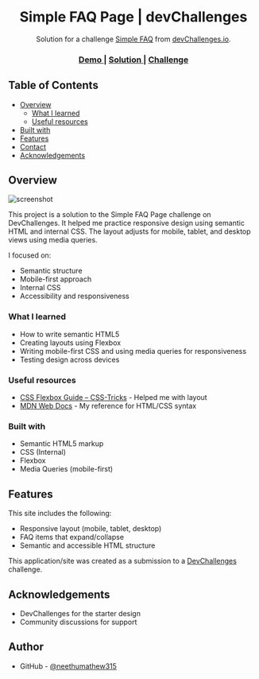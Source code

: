 <!-- Please update value in the {}  -->

<h1 align="center"> Simple FAQ Page | devChallenges</h1>

<div align="center">
   Solution for a challenge <a href="https://devchallenges.io/challenge/simple-faq-challenge" target="_blank">Simple FAQ</a> from <a href="http://devchallenges.io" target="_blank">devChallenges.io</a>.
</div>

<div align="center">
  <h3>
    <a href="https://simple-faq-master-o1xj-15rhxep5b-neethumathews-projects.vercel.app/">
      Demo
    </a>
    <span> | </span>
    <a href="https://github.com/neethumathew315/SIMPLE-FAQ-MASTER">
      Solution
    </a>
    <span> | </span>
    <a href="https://devchallenges.io/challenge/simple-faq-challenge">
      Challenge
    </a>
  </h3>
</div>

<!-- TABLE OF CONTENTS -->

## Table of Contents

- [Overview](#overview)
  - [What I learned](#what-i-learned)
  - [Useful resources](#useful-resources)
- [Built with](#built-with)
- [Features](#features)
- [Contact](#contact)
- [Acknowledgements](#acknowledgements)

<!-- OVERVIEW -->

## Overview

![screenshot](https://user-images.githubusercontent.com/16707738/92399059-5716eb00-f132-11ea-8b14-bcacdc8ec97b.png)

This project is a solution to the Simple FAQ Page challenge on DevChallenges. It helped me practice responsive design using semantic HTML and internal CSS. The layout adjusts for mobile, tablet, and desktop views using media queries.

I focused on:
- Semantic structure
- Mobile-first approach
- Internal CSS
- Accessibility and responsiveness

### What I learned

- How to write semantic HTML5
- Creating layouts using Flexbox
- Writing mobile-first CSS and using media queries for responsiveness
- Testing design across devices

### Useful resources

- [CSS Flexbox Guide – CSS-Tricks](https://css-tricks.com/snippets/css/a-guide-to-flexbox/) - Helped me with layout
- [MDN Web Docs](https://developer.mozilla.org/) - My reference for HTML/CSS syntax

### Built with

<!-- This section should list any major frameworks that you built your project using. Here are a few examples.-->

- Semantic HTML5 markup
- CSS (Internal)
- Flexbox
- Media Queries (mobile-first)

## Features

This site includes the following:

- Responsive layout (mobile, tablet, desktop)
- FAQ items that expand/collapse
- Semantic and accessible HTML structure


This application/site was created as a submission to a [DevChallenges](https://devchallenges.io/challenges-dashboard) challenge.

## Acknowledgements

- DevChallenges for the starter design
- Community discussions for support

## Author

- GitHub - [@neethumathew315](https://github.com/neethumathew315)